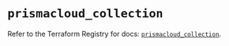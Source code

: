 # `prismacloud_collection`

Refer to the Terraform Registry for docs: [`prismacloud_collection`](https://registry.terraform.io/providers/paloaltonetworks/prismacloud/1.7.0/docs/resources/collection).
